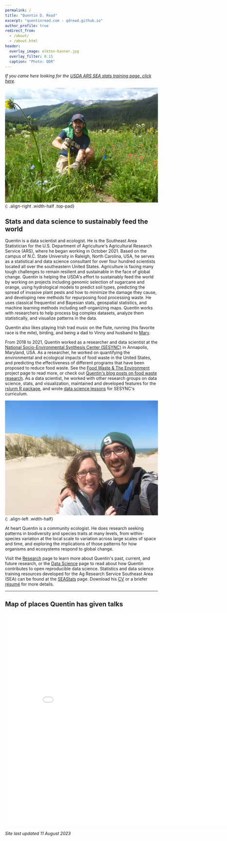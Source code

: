 ```yaml
---
permalink: /
title: "Quentin D. Read"
excerpt: "quentinread.com - qdread.github.io"
author_profile: true
redirect_from: 
  - /about/
  - /about.html
header:
  overlay_image: elkton-banner.jpg
  overlay_filter: 0.15
  caption: "Photo: QDR"
---
```


*If you came here looking for the [USDA ARS SEA stats training page, click here](/SEAStats/).*

![Photo by QDR](/images/measuring.jpg){: .align-right .width-half .top-pad}

## Stats and data science to sustainably feed the world

Quentin is a data scientist and ecologist. He is the Southeast Area Statistician for the U.S. Department of Agriculture's Agricultural Research Service (ARS), where he began working in October 2021. Based on the campus of N.C. State University in Raleigh, North Carolina, USA, he serves as a statistical and data science consultant for over four hundred scientists located all over the southeastern United States. Agriculture is facing many tough challenges to remain resilient and sustainable in the face of global change. Quentin is helping the USDA's effort to sustainably feed the world by working on projects including genomic selection of sugarcane and orange, using hydrological models to predict soil types, predicting the spread of invasive plant pests and how to minimize the damage they cause, and developing new methods for repurposing food processing waste. He uses classical frequentist and Bayesian stats, geospatial statistics, and machine learning methods including self-organizing maps. Quentin works with researchers to help process big complex datasets, analyze them statistically, and visualize patterns in the data.

Quentin also likes playing Irish trad music on the flute, running (his favorite race is the mile), birding, and being a dad to Vinny and husband to [Mary](http://www.marymglover.com).

From 2018 to 2021, Quentin worked as a researcher and data scientist at the [National Socio-Environmental Synthesis Center (SESYNC)](https://www.sesync.org) in Annapolis, Maryland, USA. As a researcher, he worked on quantifying the environmental and ecological impacts of food waste in the United States, and predicting the effectiveness of different programs that have been proposed to reduce food waste. See the [Food Waste & The Environment](https://www.sesync.org/project/foundations/food-waste-and-the-environment) project page to read more, or check out [Quentin's blog posts on food waste research](/year-archive/). As a data scientist, he worked with other research groups on data science, stats, and visualization, maintained and developed features for the [rslurm R package](https://sesync-ci.github.io/rslurm), and wrote [data science lessons](https://sesync-ci.github.io/lesson) for SESYNC's curriculum.

![Photo by QDR](/images/warrendunes.jpg){: .align-left .width-half}

At heart Quentin is a community ecologist. He does research seeking patterns in biodiversity and species traits at many levels, from within-species variation at the local scale to variation across large scales of space and time, and exploring the implications of those patterns for how organisms and ecosystems respond to global change.

Visit the [Research](/research/) page to learn more about Quentin's past, current, and future research, or the [Data Science](/data-science/) page to read about how Quentin contributes to open reproducible data science. Statistics and data science training resources developed for the Ag Research Service Southeast Area (SEA) can be found at the [SEAStats](/SEAStats/) page. Download his [CV](/files/qread_cv.pdf) or a briefer [r&eacute;sum&eacute;](/files/qread_2pageresume.pdf) for more details. 

-----

## Map of places Quentin has given talks

<iframe src="/talkmap/map.html" height="700" width="850" style="margin-right:auto;margin-left:auto;border:none;"></iframe>

*Site last updated 11 August 2023*


